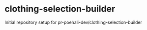 # clothing-selection-builder

Initial repository setup for pr-poehali-dev/clothing-selection-builder